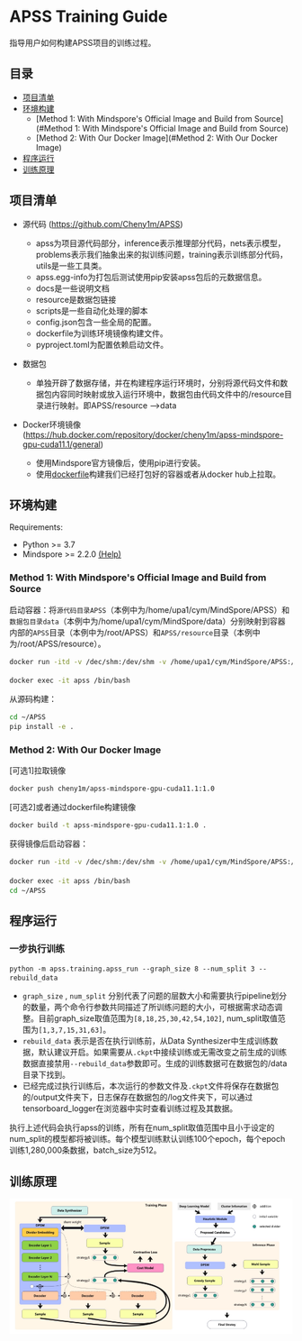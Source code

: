 # APSS Training Guide
指导用户如何构建APSS项目的训练过程。

## 目录
- [项目清单](#项目清单)
- [环境构建](#环境构建)
  - [Method 1: With Mindspore's Official Image and Build from Source](#Method 1: With Mindspore's Official Image and Build from Source)
  - [Method 2: With Our Docker Image](#Method 2: With Our Docker Image)
- [程序运行](#程序运行)
- [训练原理](#训练原理)

## 项目清单
  * 源代码 (https://github.com/Cheny1m/APSS)
    - apss为项目源代码部分，inference表示推理部分代码，nets表示模型，problems表示我们抽象出来的拟训练问题，training表示训练部分代码，utils是一些工具类。
    - apss.egg-info为打包后测试使用pip安装apss包后的元数据信息。
    - docs是一些说明文档
    - resource是数据包链接
    -	scripts是一些自动化处理的脚本
    -	config.json包含一些全局的配置。
    - dockerfile为训练环境镜像构建文件。
    -	pyproject.toml为配置依赖启动文件。

  * 数据包 
    - 单独开辟了数据存储，并在构建程序运行环境时，分别将源代码文件和数据包内容同时映射或放入运行环境中，数据包由代码文件中的/resource目录进行映射。即APSS/resource -->data

  * Docker环境镜像 (https://hub.docker.com/repository/docker/cheny1m/apss-mindspore-gpu-cuda11.1/general)
    - 使用Mindspore官方镜像后，使用pip进行安装。
    - 使用[dockerfile](/dockerfile)构建我们已经打包好的容器或者从docker hub上拉取。

## 环境构建
Requirements:  
 - Python >= 3.7
 - Mindspore >= 2.2.0 [(Help)](https://www.mindspore.cn/install)

### Method 1: With Mindspore's Official Image and Build from Source
启动容器：将`源代码目录APSS`（本例中为/home/upa1/cym/MindSpore/APSS）和`数据包目录data`（本例中为/home/upa1/cym/MindSpore/data）分别映射到容器内部的`APSS`目录（本例中为/root/APSS）和`APSS/resource`目录（本例中为/root/APSS/resource）。
```bash
docker run -itd -v /dec/shm:/dev/shm -v /home/upa1/cym/MindSpore/APSS:/root/APSS -v /home/upa1/cym/MindSpore/data:/root/APSS/resource --name apss --runtime=nvidia swr.cn-south-1.myhuaweicloud.com/mindspore/mindspore-gpu-cuda11.1:2.2.0 /bin/bash

docker exec -it apss /bin/bash
```
从源码构建：
```bash
cd ~/APSS
pip install -e .
```

### Method 2: With Our Docker Image
[可选1]拉取镜像
```bash
docker push cheny1m/apss-mindspore-gpu-cuda11.1:1.0
```
[可选2]或者通过dockerfile构建镜像
```bash
docker build -t apss-mindspore-gpu-cuda11.1:1.0 .
```
获得镜像后启动容器：
```bash
docker run -itd -v /dec/shm:/dev/shm -v /home/upa1/cym/MindSpore/APSS:/root/APSS -v /home/upa1/cym/MindSpore/data:/root/APSS/resource --name apss --runtime=nvidia cheny1m/apss-mindspore-gpu-cuda11.1:1.0 /bin/bash

docker exec -it apss /bin/bash
cd ~/APSS
```

## 程序运行
### 一步执行训练

```
python -m apss.training.apss_run --graph_size 8 --num_split 3 --rebuild_data
```
* `graph_size` , `num_split` 分别代表了问题的层数大小和需要执行pipeline划分的数量，两个命令行参数共同描述了所训练问题的大小，可根据需求动态调整。目前graph_size取值范围为`[8,18,25,30,42,54,102]`, num_split取值范围为`[1,3,7,15,31,63]`。
* `rebuild_data` 表示是否在执行训练前，从Data Synthesizer中生成训练数据，默认建议开启。如果需要从`.ckpt`中接续训练或无需改变之前生成的训练数据直接禁用`--rebuild_data`参数即可。生成的训练数据可在数据包的/data目录下找到。
* 已经完成过执行训练后，本次运行的参数文件及`.ckpt`文件将保存在数据包的/output文件夹下，日志保存在数据包的/log文件夹下，可以通过tensorboard_logger在浏览器中实时查看训练过程及其数据。

执行上述代码会执行apss的训练，所有在num_split取值范围中且小于设定的num_split的模型都将被训练。每个模型训练默认训练100个epoch，每个epoch训练1,280,000条数据，batch_size为512。

## 训练原理
![The pipeline of APSS.](../docs/apss_pipeline.png)